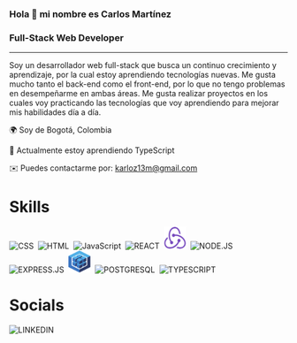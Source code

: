 ### Hola 👋 mi nombre es Carlos Martínez

### Full-Stack Web Developer
---------------------------------------------------------------------------------------------
Soy un desarrollador web full-stack que busca un continuo crecimiento y aprendizaje, por la cual estoy aprendiendo tecnologías nuevas.
Me gusta mucho tanto el back-end como el front-end, por lo que no tengo problemas en desempeñarme en ambas áreas. Me gusta realizar 
proyectos en los cuales voy practicando las tecnologías que voy aprendiendo para mejorar mis habilidades día a día.

🌍 Soy de Bogotá, Colombia

🌱 Actualmente estoy aprendiendo TypeScript

✉️ Puedes contactarme por: karloz13m@gmail.com


<div align="left" >
  <h1>Skills</h1>
  <img src="https://raw.githubusercontent.com/danielcranney/readme-generator/main/public/icons/skills/css3-colored.svg" alt="CSS" title="CSS" width="40" height="40" >&nbsp;
  <img src="https://raw.githubusercontent.com/danielcranney/readme-generator/main/public/icons/skills/html5-colored.svg" alt="HTML" title="HTML" width="40" height="40" >&nbsp;
  <img src="https://camo.githubusercontent.com/3e9f1d82233cb9a42ed30a63d093f2b4502d879301f8cce220de7f0d3b84f5bf/687474703a2f2f33636f6e31342e62697a2f636f64652f5f646174612f6a732f696e74726f2f6a732d6c6f676f2e706e67" alt="JavaScript" title="JavaScript" width="40" height="40" >&nbsp;
  <img src="https://raw.githubusercontent.com/danielcranney/readme-generator/main/public/icons/skills/react-colored.svg" alt="REACT" title="REACT" width="40" height="40" >&nbsp;
  <img src="https://raw.githubusercontent.com/MarioTerron/logo-images/master/logos/redux.png" alt="REDUX" title="REDUX" width="40" height="40" >&nbsp;
  <img src="https://raw.githubusercontent.com/danielcranney/readme-generator/main/public/icons/skills/nodejs-colored.svg" alt="NODE.JS" title="NODE.JS" width="40" height="40" >&nbsp;
  <img src="https://raw.githubusercontent.com/danielcranney/readme-generator/main/public/icons/skills/express-colored.svg" alt="EXPRESS.JS" title="EXPRESS.JS" width="40" height="40" >&nbsp;
  <img src="https://raw.githubusercontent.com/sequelize/sequelize/main/logo.svg" alt="SEQUELIZE" title="SEQUELIZE" width="40" height="40" >&nbsp;
  <img src="https://raw.githubusercontent.com/jalbertsr/logo-badge-images/master/img/rsz_postgresql.png" alt="POSTGRESQL" title="POSTGRESQL" width="40" height="40" >&nbsp;
  <img src="https://raw.githubusercontent.com/remojansen/logo.ts/master/ts.jpg" alt="TYPESCRIPT" title="TYPESCRIPT" width="40" height="40" >&nbsp;
</div>
<div align="left" >
  <h1>Socials</h1>
  <img src="https://raw.githubusercontent.com/danielcranney/readme-generator/main/public/icons/socials/linkedin.svg" alt="LINKEDIN" title="LINKEDIN" width="40" height="40" >&nbsp;
</div>

<!--
**Cemb93/Cemb93** is a ✨ _special_ ✨ repository because its `README.md` (this file) appears on your GitHub profile.

Here are some ideas to get you started:

- 🔭 I’m currently working on ...
- 🌱 I’m currently learning ...
- 👯 I’m looking to collaborate on ...
- 🤔 I’m looking for help with ...
- 💬 Ask me about ...
- 📫 How to reach me: ...
- 😄 Pronouns: ...
- ⚡ Fun fact: ...
-->
